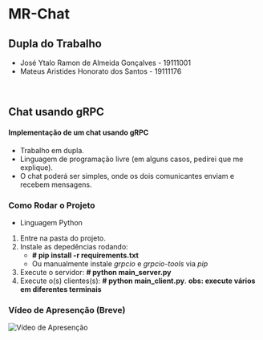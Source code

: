 # MR-Chat

## Dupla do Trabalho

- José Ytalo Ramon de Almeida Gonçalves - 19111001
- Mateus Aristides Honorato dos Santos - 19111176

<br>

## Chat usando gRPC

#### Implementação de um chat usando gRPC

* Trabalho em dupla.
* Linguagem de programação livre (em alguns casos, pedirei que me explique).
* O chat poderá ser simples, onde os dois comunicantes enviam e recebem mensagens.

### Como Rodar o Projeto

- Linguagem Python

1. Entre na pasta do projeto.
2. Instale as depedências rodando:
   - **# pip install -r requirements.txt**
   - Ou manualmente instale *grpcio* e *grpcio-tools* via *pip*
3. Execute o servidor: **# python main_server.py**
4. Execute o(s) clientes(s): **# python main_client.py**. **obs: execute vários em diferentes terminais**

### Vídeo de Apresenção (Breve)

![Vídeo de Apresenção](./imgs/Vídeo.gif)